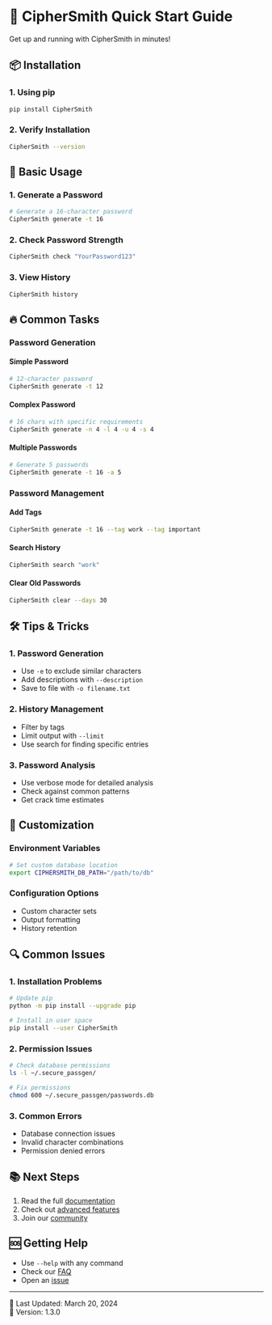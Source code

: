 # 🚀 CipherSmith Quick Start Guide

Get up and running with CipherSmith in minutes!

## 📦 Installation

### 1. Using pip
```bash
pip install CipherSmith
```

### 2. Verify Installation
```bash
CipherSmith --version
```

## 🎯 Basic Usage

### 1. Generate a Password
```bash
# Generate a 16-character password
CipherSmith generate -t 16
```

### 2. Check Password Strength
```bash
CipherSmith check "YourPassword123"
```

### 3. View History
```bash
CipherSmith history
```

## 🔥 Common Tasks

### Password Generation

#### Simple Password
```bash
# 12-character password
CipherSmith generate -t 12
```

#### Complex Password
```bash
# 16 chars with specific requirements
CipherSmith generate -n 4 -l 4 -u 4 -s 4
```

#### Multiple Passwords
```bash
# Generate 5 passwords
CipherSmith generate -t 16 -a 5
```

### Password Management

#### Add Tags
```bash
CipherSmith generate -t 16 --tag work --tag important
```

#### Search History
```bash
CipherSmith search "work"
```

#### Clear Old Passwords
```bash
CipherSmith clear --days 30
```

## 🛠️ Tips & Tricks

### 1. Password Generation
- Use `-e` to exclude similar characters
- Add descriptions with `--description`
- Save to file with `-o filename.txt`

### 2. History Management
- Filter by tags
- Limit output with `--limit`
- Use search for finding specific entries

### 3. Password Analysis
- Use verbose mode for detailed analysis
- Check against common patterns
- Get crack time estimates

## 🎨 Customization

### Environment Variables
```bash
# Set custom database location
export CIPHERSMITH_DB_PATH="/path/to/db"
```

### Configuration Options
- Custom character sets
- Output formatting
- History retention

## 🔍 Common Issues

### 1. Installation Problems
```bash
# Update pip
python -m pip install --upgrade pip

# Install in user space
pip install --user CipherSmith
```

### 2. Permission Issues
```bash
# Check database permissions
ls -l ~/.secure_passgen/

# Fix permissions
chmod 600 ~/.secure_passgen/passwords.db
```

### 3. Common Errors
- Database connection issues
- Invalid character combinations
- Permission denied errors

## 📚 Next Steps

1. Read the full [documentation](./README.md)
2. Check out [advanced features](./API_REFERENCE.md)
3. Join our [community](https://github.com/Amul-Thantharate/CipherSmith/discussions)

## 🆘 Getting Help

- Use `--help` with any command
- Check our [FAQ](./README.md#frequently-asked-questions)
- Open an [issue](https://github.com/Amul-Thantharate/CipherSmith/issues)

---
📅 Last Updated: March 20, 2024  
🔄 Version: 1.3.0
